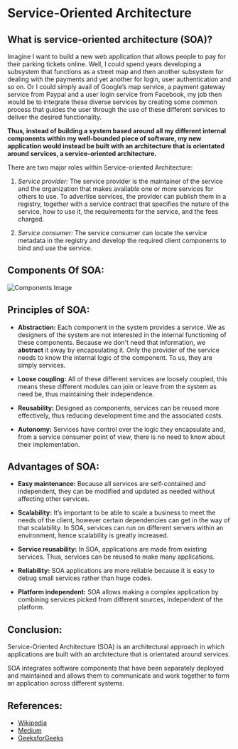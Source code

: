 # Service-Oriented Architecture

## What is service-oriented architecture (SOA)?

Imagine I want to build a new web application that allows people to pay for their parking tickets online. Well, I could spend years developing a subsystem that functions as a street map and then another subsystem for dealing with the payments and yet another for login, user authentication and so on. Or I could simply avail of Google’s map service, a payment gateway service from Paypal and a user login service from Facebook, my job then would be to integrate these diverse services by creating some common process that guides the user through the use of these different services to deliver the desired functionality.

**Thus, instead of building a system based around all my different internal components within my well-bounded piece of software, my new application would instead be built with an architecture that is orientated around services, a service-oriented architecture.**

There are two major roles within Service-oriented Architecture:

1. _Service provider:_ The service provider is the maintainer of the service and the organization that makes available one or more services for others to use. To advertise services, the provider can publish them in a registry, together with a service contract that specifies the nature of the service, how to use it, the requirements for the service, and the fees charged.

1. _Service consumer:_ The service consumer can locate the service metadata in the registry and develop the required client components to bind and use the service.

## Components Of SOA:

![Components Image](https://media.geeksforgeeks.org/wp-content/uploads/Screenshot-248.png)

## Principles of SOA:

- **Abstraction:** Each component in the system provides a service. We as designers of the system are not interested in the internal functioning of these components. Because we don't need that information, we **abstract** it away by encapsulating it. Only the provider of the service needs to know the internal logic of the component. To us, they are simply services.

- **Loose coupling:** All of these different services are loosely coupled, this means these different modules can join or leave from the system as need be, thus maintaining their independence.

- **Reusability:** Designed as components, services can be reused more effectively, thus reducing development time and the associated costs.

- **Autonomy:** Services have control over the logic they encapsulate and, from a service consumer point of view, there is no need to know about their implementation.

## Advantages of SOA:

- **Easy maintenance:** Because all services are self-contained and independent, they can be modified and updated as needed without affecting other services.

* **Scalability:** It’s important to be able to scale a business to meet the needs of the client, however certain dependencies can get in the way of that scalability. In SOA, services can run on different servers within an environment, hence scalability is greatly increased.

* **Service reusability:** In SOA, applications are made from existing services. Thus, services can be reused to make many applications.

* **Reliability:** SOA applications are more reliable because it is easy to debug small services rather than huge codes.

* **Platform independent:** SOA allows making a complex application by combining services picked from different sources, independent of the platform.

## Conclusion:

Service-Oriented Architecture (SOA) is an architectural approach in which applications are built with an architecture that is orientated around services.

SOA integrates software components that have been separately deployed and maintained and allows them to communicate and work together to form an application across different systems.

## References:

- [Wikipedia](https://en.wikipedia.org/wiki/Service-oriented_architecture)
- [Medium](<https://medium.com/@SoftwareDevelopmentCommunity/what-is-service-oriented-architecture-fa894d11a7ec#:~:text=Service%2DOriented%20Architecture%20(SOA),of%20vendors%20and%20other%20technologies.>)
- [GeeksforGeeks](https://www.geeksforgeeks.org/service-oriented-architecture/)
